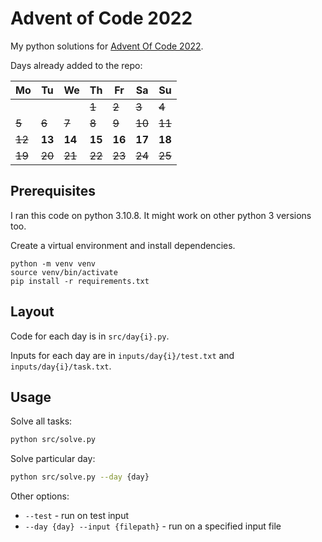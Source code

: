 # Advent of Code 2022

My python solutions for [Advent Of Code 2022](https://adventofcode.com/2022).

Days already added to the repo:

| Mo     | Tu     | We     | Th     | Fr     | Sa     | Su     |
| ------ | ------ | ------ | ------ | ------ | ------ | ------ |
|        |        |        | ~~1~~  | ~~2~~  | ~~3~~  | ~~4~~  |
| ~~5~~  | ~~6~~  | ~~7~~  | ~~8~~  | ~~9~~  | ~~10~~ | ~~11~~ |
| ~~12~~ | **13** | **14** | **15** | **16** | **17** | **18** |
| ~~19~~ | ~~20~~ | ~~21~~ | ~~22~~ | ~~23~~ | ~~24~~ | ~~25~~ |

## Prerequisites

I ran this code on python 3.10.8. It might work on other python 3 versions too.

Create a virtual environment and install dependencies.

```
python -m venv venv
source venv/bin/activate
pip install -r requirements.txt
```

## Layout

Code for each day is in `src/day{i}.py`.

Inputs for each day are in `inputs/day{i}/test.txt` and `inputs/day{i}/task.txt`.

## Usage

Solve all tasks:

```bash
python src/solve.py
```

Solve particular day:

```bash
python src/solve.py --day {day}
```

Other options:

- `--test` - run on test input
- `--day {day} --input {filepath}` - run on a specified input file
